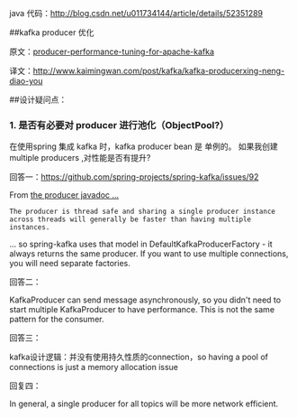 java 代码：http://blog.csdn.net/u011734144/article/details/52351289

##kafka producer 优化

原文：[producer-performance-tuning-for-apache-kafka](http://www.slideshare.net/JiangjieQin/producer-performance-tuning-for-apache-kafka-63147600?qid=84026ff8-243f-49a7-a4d0-69976cf317b7&v=&b=&from_search=9)

译文：http://www.kaimingwan.com/post/kafka/kafka-producerxing-neng-diao-you

##设计疑问点：

### 1. 是否有必要对 producer 进行池化（ObjectPool?）

在使用spring 集成 kafka 时，kafka producer bean 是 单例的。 如果我创建 multiple producers ,对性能是否有提升?

回答一：https://github.com/spring-projects/spring-kafka/issues/92

From [the producer javadoc ...](https://kafka.apache.org/090/javadoc/index.html?org/apache/kafka/clients/producer/KafkaProducer.html)

`The producer is thread safe and sharing a single producer instance across threads will generally be faster than having multiple instances.`

... so spring-kafka uses that model in DefaultKafkaProducerFactory - it always returns the same producer. If you want to use multiple connections, you will need separate factories.

回答二：

KafkaProducer can send message asynchronously, so you didn't need to start multiple KafkaProducer to have performance.
This is not the same pattern for the consumer.

回答三：

kafka设计逻辑：并没有使用持久性质的connection，so having a pool of connections is just a memory allocation issue

回复四：

In general, a single producer for all topics will be more network efficient.
